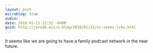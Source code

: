 ```yaml
---
layout: post
microblog: true
audio: 
date: 2018-01-21 22:31 -0400
guid: http://jeredb.micro.blog/2018/01/22/it-seems-like.html
---
```

It seems like we are going to have a family podcast network in the near future.
